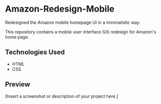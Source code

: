 # Amazon-Redesign-Mobile
Redesigned the Amazon mobile homepage UI in a minimalistic way.

This repository contains a mobile user interface (UI) redesign for Amazon's home page.

## Technologies Used

- HTML
- CSS

## Preview

[Insert a screenshot or description of your project here.]
